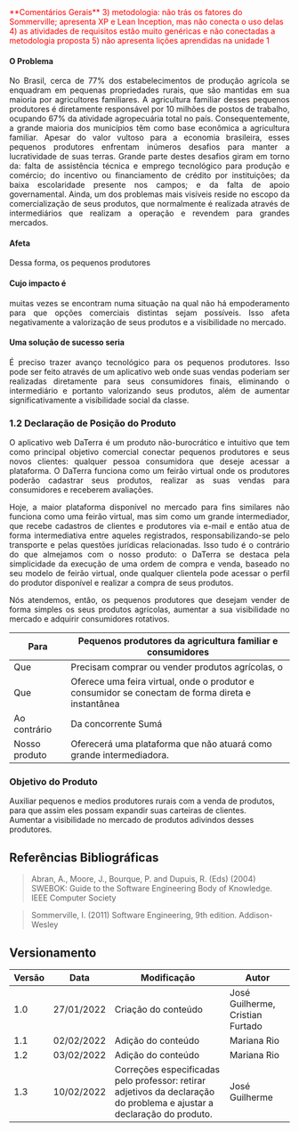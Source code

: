 <span style="color:red">
 **Comentários Gerais**
3) metodologia: não trás os fatores do Sommerville; apresenta XP e Lean Inception, mas não conecta o uso delas
4) as atividades de requisitos estão muito genéricas e não conectadas a metodologia proposta
5) não apresenta lições aprendidas na unidade 1
</span>

#### O Problema
<p style="text-align: justify">
No Brasil, cerca de 77% dos estabelecimentos de produção agrícola se enquadram em pequenas propriedades rurais, que são mantidas em sua maioria por agricultores familiares. A agricultura familiar desses pequenos produtores é diretamente responsável por 10 milhões de postos de trabalho, ocupando 67% da atividade agropecuária total no país. Consequentemente, a grande maioria dos municípios têm como base econômica a agricultura familiar.
Apesar do valor vultoso para a economia brasileira, esses pequenos produtores enfrentam inúmeros desafios para manter a lucratividade de suas terras. Grande parte destes desafios giram em torno da: falta de assistência técnica e emprego tecnológico para produção e comércio; do incentivo ou financiamento de crédito por instituições; da baixa escolaridade presente nos campos; e da falta de apoio governamental.
Ainda, um dos problemas mais visíveis reside no escopo da comercialização de seus produtos, que normalmente é realizada através de intermediários que realizam a operação e revendem para grandes mercados.
</p>

#### Afeta
<p style="text-align: justify">
Dessa forma, os pequenos produtores
</p>

#### Cujo impacto é
<p style="text-align: justify">
muitas vezes se encontram numa situação na qual não há empoderamento para que opções comerciais distintas sejam possíveis. Isso afeta negativamente a valorização de seus produtos e a visibilidade no mercado.
</p>

#### Uma solução de sucesso seria
<p style="text-align: justify">
É preciso trazer avanço tecnológico para os pequenos produtores. Isso pode ser feito através de um aplicativo web onde suas vendas poderiam ser realizadas diretamente para seus consumidores finais, eliminando o intermediário e portanto valorizando seus produtos, além de aumentar significativamente a visibilidade social da classe.
</p>

### 1.2 Declaração de Posição do Produto
<p style="text-align: justify">
O aplicativo web DaTerra é um produto não-burocrático e intuitivo que tem como principal objetivo 	comercial conectar pequenos produtores e seus novos clientes: qualquer pessoa consumidora que deseje acessar a plataforma. O DaTerra funciona como um feirão virtual onde os produtores poderão 	cadastrar seus produtos,  realizar as suas vendas para consumidores e receberem 	avaliações.
</p>
<p style="text-align: justify">
Hoje, a maior plataforma disponível no mercado para fins similares não funciona como uma feirão virtual, mas sim como um grande intermediador, que recebe cadastros de clientes e produtores via e-mail e então atua de forma intermediativa entre aqueles registrados, responsabilizando-se pelo transporte e pelas questões jurídicas relacionadas. Isso tudo é o contrário do que almejamos com o nosso produto: o DaTerra se destaca pela simplicidade da execução de uma ordem de compra e venda, baseado no seu modelo de feirão virtual, onde qualquer clientela pode acessar o perfil do produtor disponível e realizar a compra de seus produtos. 
</p>
<p style="text-align: justify">
Nós atendemos, então, os pequenos produtores que desejam vender de forma simples os seus 	produtos agrícolas, aumentar a sua visibilidade no mercado e adquirir consumidores rotativos.
</p>

Para | Pequenos produtores da agricultura familiar e consumidores
-----|------
Que | Precisam comprar ou vender produtos agrícolas, o
Que | Oferece uma feira virtual, onde o produtor e consumidor se conectam de forma direta e instantânea
Ao contrário | Da concorrente Sumá
Nosso produto | Oferecerá uma plataforma que não atuará como grande intermediadora.

### Objetivo do Produto

Auxiliar pequenos e medios produtores rurais com a venda de produtos, para que assim eles possam expandir suas carteiras de clientes.<br>
Aumentar a visibilidade no mercado de produtos adivindos desses produtores.

## Referências Bibliográficas
> Abran, A., Moore, J., Bourque, P. and Dupuis, R. (Eds) (2004) SWEBOK: Guide to the Software Engineering Body of Knowledge. IEEE Computer Society

> Sommerville, I. (2011) Software Engineering, 9th edition. Addison-Wesley

## Versionamento

 Versão|Data      |Modificação        |Autor
-------|----------|-------------------|--------
1.0    |27/01/2022|Criação do conteúdo| José Guilherme, Cristian Furtado
1.1    |02/02/2022|Adição do conteúdo | Mariana Rio
1.2    |03/02/2022|Adição do conteúdo | Mariana Rio
1.3    |10/02/2022|Correções especificadas pelo professor: retirar adjetivos da declaração do problema e ajustar a declaração do produto. | José Guilherme

